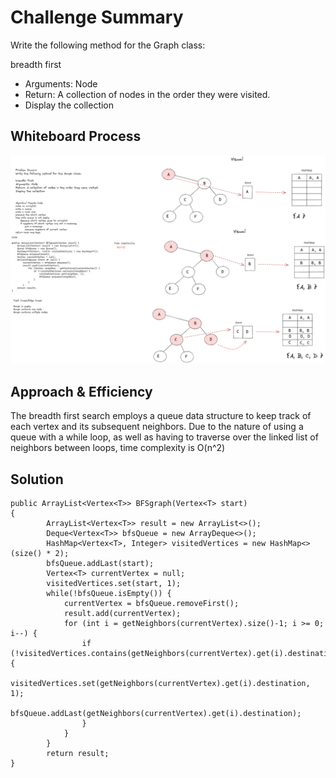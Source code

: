 # Challenge Summary
Write the following method for the Graph class:

breadth first
- Arguments: Node
- Return: A collection of nodes in the order they were visited.
- Display the collection

## Whiteboard Process
![image](../code-challenge-whiteboards/code-challenge-36.png)

## Approach & Efficiency
The breadth first search employs a queue data structure to keep track of each vertex and its subsequent neighbors.
Due to the nature of using a queue with a while loop, as well as having to traverse over the linked list of neighbors between loops, time complexity is O(n^2)


## Solution
```
public ArrayList<Vertex<T>> BFSgraph(Vertex<T> start) 
{
        ArrayList<Vertex<T>> result = new ArrayList<>();
        Deque<Vertex<T>> bfsQueue = new ArrayDeque<>();
        HashMap<Vertex<T>, Integer> visitedVertices = new HashMap<>(size() * 2);
        bfsQueue.addLast(start);
        Vertex<T> currentVertex = null;
        visitedVertices.set(start, 1);
        while(!bfsQueue.isEmpty()) {
            currentVertex = bfsQueue.removeFirst();
            result.add(currentVertex);
            for (int i = getNeighbors(currentVertex).size()-1; i >= 0; i--) {
                if (!visitedVertices.contains(getNeighbors(currentVertex).get(i).destination)) {
                    visitedVertices.set(getNeighbors(currentVertex).get(i).destination, 1);
                    bfsQueue.addLast(getNeighbors(currentVertex).get(i).destination);
                }
            }
        }
        return result;
}
